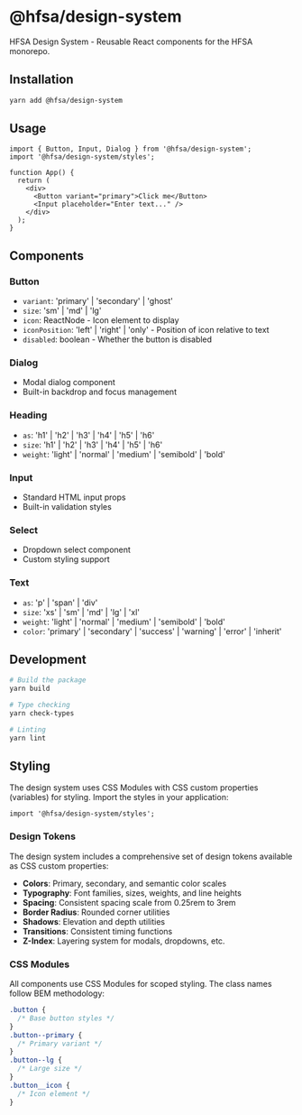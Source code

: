 # @hfsa/design-system

HFSA Design System - Reusable React components for the HFSA monorepo.

## Installation

```bash
yarn add @hfsa/design-system
```

## Usage

```tsx
import { Button, Input, Dialog } from '@hfsa/design-system';
import '@hfsa/design-system/styles';

function App() {
  return (
    <div>
      <Button variant="primary">Click me</Button>
      <Input placeholder="Enter text..." />
    </div>
  );
}
```

## Components

### Button

- `variant`: 'primary' | 'secondary' | 'ghost'
- `size`: 'sm' | 'md' | 'lg'
- `icon`: ReactNode - Icon element to display
- `iconPosition`: 'left' | 'right' | 'only' - Position of icon relative to text
- `disabled`: boolean - Whether the button is disabled

### Dialog

- Modal dialog component
- Built-in backdrop and focus management

### Heading

- `as`: 'h1' | 'h2' | 'h3' | 'h4' | 'h5' | 'h6'
- `size`: 'h1' | 'h2' | 'h3' | 'h4' | 'h5' | 'h6'
- `weight`: 'light' | 'normal' | 'medium' | 'semibold' | 'bold'

### Input

- Standard HTML input props
- Built-in validation styles

### Select

- Dropdown select component
- Custom styling support

### Text

- `as`: 'p' | 'span' | 'div'
- `size`: 'xs' | 'sm' | 'md' | 'lg' | 'xl'
- `weight`: 'light' | 'normal' | 'medium' | 'semibold' | 'bold'
- `color`: 'primary' | 'secondary' | 'success' | 'warning' | 'error' | 'inherit'

## Development

```bash
# Build the package
yarn build

# Type checking
yarn check-types

# Linting
yarn lint
```

## Styling

The design system uses CSS Modules with CSS custom properties (variables) for styling. Import the styles in your application:

```tsx
import '@hfsa/design-system/styles';
```

### Design Tokens

The design system includes a comprehensive set of design tokens available as CSS custom properties:

- **Colors**: Primary, secondary, and semantic color scales
- **Typography**: Font families, sizes, weights, and line heights
- **Spacing**: Consistent spacing scale from 0.25rem to 3rem
- **Border Radius**: Rounded corner utilities
- **Shadows**: Elevation and depth utilities
- **Transitions**: Consistent timing functions
- **Z-Index**: Layering system for modals, dropdowns, etc.

### CSS Modules

All components use CSS Modules for scoped styling. The class names follow BEM methodology:

```css
.button {
  /* Base button styles */
}
.button--primary {
  /* Primary variant */
}
.button--lg {
  /* Large size */
}
.button__icon {
  /* Icon element */
}
```
